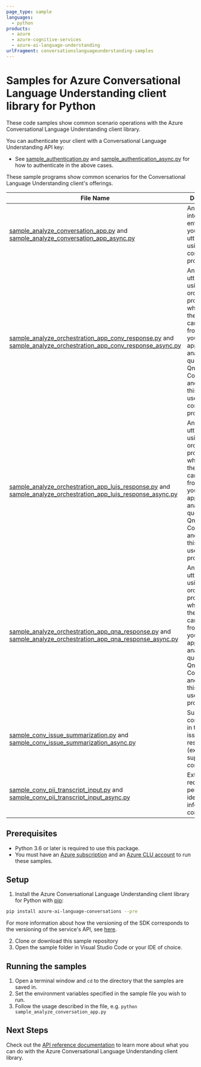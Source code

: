 ```yaml
---
page_type: sample
languages:
  - python
products:
  - azure
  - azure-cognitive-services
  - azure-ai-language-understanding
urlFragment: conversationslanguageunderstanding-samples
---
```


# Samples for Azure Conversational Language Understanding client library for Python

These code samples show common scenario operations with the Azure Conversational Language Understanding client library.

You can authenticate your client with a Conversational Language Understanding API key:

- See [sample_authentication.py][sample_authentication] and [sample_authentication_async.py][sample_authentication_async] for how to authenticate in the above cases.

These sample programs show common scenarios for the Conversational Language Understanding client's offerings.

| **File Name**| **Description**|
|-|-|
|[sample_analyze_conversation_app.py][sample_analyze_conversation_app] and [sample_analyze_conversation_app_async.py][sample_analyze_conversation_app_async] | Analyze intents and entities in your utterance using a conversation project. |
| [sample_analyze_orchestration_app_conv_response.py][sample_analyze_orchestration_app_conv_response] and [sample_analyze_orchestration_app_conv_response_async.py][sample_analyze_orchestration_app_conv_response_async]| Analyze user utterance using an orchestration project, which selects the best candidate from one of your different apps to analyze user query (ex: Qna, Conversation, and Luis). In this case, it uses a conversation project. |
| [sample_analyze_orchestration_app_luis_response.py][sample_analyze_orchestration_app_luis_response] and [sample_analyze_orchestration_app_luis_response_async.py][sample_analyze_orchestration_app_luis_response_async]| Analyze user utterance using an orchestration project, which selects the best candidate from one of your different apps to analyze user query (ex: Qna, Conversation, and Luis). In this case, it uses a Luis project. |
| [sample_analyze_orchestration_app_qna_response.py][sample_analyze_orchestration_app_qna_response] and [sample_analyze_orchestration_app_qna_response_async.py][sample_analyze_orchestration_app_qna_response_async]| Analyze user utterance using an orchestration project, which selects the best candidate from one of your different apps to analyze user query (ex: Qna, Conversation, and Luis). In this case, it uses a Qna project. |
| [sample_conv_issue_summarization.py][sample_conv_issue_summarization] and [sample_conv_issue_summarization_async.py][sample_conv_issue_summarization_async]| Summarize conversation in the form of issues and resolutions (ex: tech support conversation) |
| [sample_conv_pii_transcript_input.py][sample_conv_pii_transcript_input] and [sample_conv_pii_transcript_input_async.py][sample_conv_pii_transcript_input_async]| Extract and redact personally-identifiable info from/in conversations |

## Prerequisites

- Python 3.6 or later is required to use this package.
- You must have an [Azure subscription][azure_subscription] and an
  [Azure CLU account][azure_clu_account] to run these samples.

## Setup

1. Install the Azure Conversational Language Understanding client library for Python with [pip][pip]:

```bash
pip install azure-ai-language-conversations --pre
```

For more information about how the versioning of the SDK corresponds to the versioning of the service's API, see [here][versioning_story_readme].

2. Clone or download this sample repository
3. Open the sample folder in Visual Studio Code or your IDE of choice.

## Running the samples

1. Open a terminal window and `cd` to the directory that the samples are saved in.
2. Set the environment variables specified in the sample file you wish to run.
3. Follow the usage described in the file, e.g. `python sample_analyze_conversation_app.py`



## Next Steps

Check out the [API reference documentation][api_reference_documentation] to learn more about
what you can do with the Azure Conversational Language Understanding client library.

[azure_subscription]: https://azure.microsoft.com/free/
[azure_clu_account]: https://language.azure.com/clu/projects
[pip]: https://pypi.org/project/pip/

[sample_authentication]: https://github.com/Azure/azure-sdk-for-python/tree/main/sdk/cognitivelanguage/azure-ai-language-conversations/samples/sample_authentication.py
[sample_authentication_async]: https://github.com/Azure/azure-sdk-for-python/tree/main/sdk/cognitivelanguage/azure-ai-language-conversations/samples/async/sample_authentication_async.py

[sample_analyze_conversation_app]: https://github.com/Azure/azure-sdk-for-python/tree/main/sdk/cognitivelanguage/azure-ai-language-conversations/samples/sample_analyze_conversation_app.py
[sample_analyze_conversation_app_async]: https://github.com/Azure/azure-sdk-for-python/tree/main/sdk/cognitivelanguage/azure-ai-language-conversations/samples/async/sample_analyze_conversation_app_async.py

[sample_analyze_orchestration_app_conv_response]: https://github.com/Azure/azure-sdk-for-python/tree/main/sdk/cognitivelanguage/azure-ai-language-conversations/samples/sample_analyze_orchestration_app_conv_response.py
[sample_analyze_orchestration_app_conv_response_async]: https://github.com/Azure/azure-sdk-for-python/tree/main/sdk/cognitivelanguage/azure-ai-language-conversations/samples/async/sample_analyze_orchestration_app_conv_response_async.py

[sample_analyze_orchestration_app_luis_response]: https://github.com/Azure/azure-sdk-for-python/tree/main/sdk/cognitivelanguage/azure-ai-language-conversations/samples/sample_analyze_orchestration_app_luis_response.py
[sample_analyze_orchestration_app_luis_response_async]: https://github.com/Azure/azure-sdk-for-python/tree/main/sdk/cognitivelanguage/azure-ai-language-conversations/samples/async/sample_analyze_orchestration_app_luis_response_async.py

[sample_analyze_orchestration_app_qna_response]: https://github.com/Azure/azure-sdk-for-python/tree/main/sdk/cognitivelanguage/azure-ai-language-conversations/samples/sample_analyze_orchestration_app_qna_response.py
[sample_analyze_orchestration_app_qna_response_async]: https://github.com/Azure/azure-sdk-for-python/tree/main/sdk/cognitivelanguage/azure-ai-language-conversations/samples/async/sample_analyze_orchestration_app_qna_response_async.py

[sample_conv_issue_summarization]: https://github.com/Azure/azure-sdk-for-python/tree/main/sdk/cognitivelanguage/azure-ai-language-conversations/samples/sample_conv_issue_summarization.py
[sample_conv_issue_summarization_async]: https://github.com/Azure/azure-sdk-for-python/tree/main/sdk/cognitivelanguage/azure-ai-language-conversations/samples/async/sample_conv_issue_summarization_async.py

[sample_conv_pii_transcript_input]: https://github.com/Azure/azure-sdk-for-python/tree/main/sdk/cognitivelanguage/azure-ai-language-conversations/samples/sample_conv_pii_transcript_input.py
[sample_conv_pii_transcript_input_async]: https://github.com/Azure/azure-sdk-for-python/tree/main/sdk/cognitivelanguage/azure-ai-language-conversations/samples/async/sample_conv_pii_transcript_input_async.py

[api_reference_documentation]: https://azuresdkdocs.blob.core.windows.net/$web/python/azure-ai-language-conversations/latest/azure.ai.language.conversations.html
[versioning_story_readme]: https://github.com/Azure/azure-sdk-for-python/tree/main/sdk/cognitivelanguage/azure-ai-language-conversations#install-the-package
